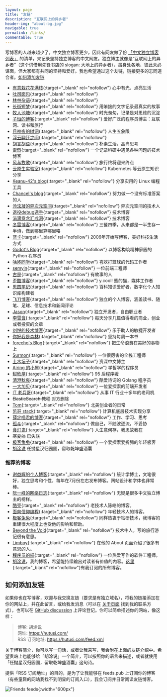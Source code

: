 ```yaml
---
layout: page
title: "友链"
description: "互联网上的异乡者"
header-img: "about-bg.jpg"
navigable: true
permalink: /links/
commentable: true
---
```


写博客的人越来越少了，中文独立博客更少，因此有网友做了份 [「中文独立博客列表」](https://github.com/timqian/chinese-independent-blogs) 的清单，来记录坚持独立博客的中文网友。独立博主就像是“互联网上的异乡者”（这个词借用先锋书店的 slogan: 大地上的异乡者），虽身处各地，彼此未必谋面，但大家都有共同的坚持和爱好。我也希望通过这个友链，链接更多的志同道合者。[如何添加友链](/links/#如何添加友链)

* [有意栽花花满枝](https://huangjia.site){:target="_blank" rel="nofollow"} 心中有光、点亮生活
* [吐司面包](https://toast.pub){:target="_blank" rel="nofollow"} 
* [林林杂语](https://www.xiaozonglin.cn/){:target="_blank" rel="nofollow"} 
* [长街短梦](https://wangyunzi.com/){:target="_blank" rel="nofollow"} 用笨拙的文字记录最真实的故事
* [牧人池塘](https://dba.kim){:target="_blank" rel="nofollow"} 时光匆匆，记录是对思维的沉淀
* [子恒的博客](https://chestnutheng.cn/){:target="_blank" rel="nofollow"} 爱好广泛的程序员博主：互联网、读书和旅行
* [月神夜的树洞](http://www.zounuo.cc/){:target="_blank" rel="nofollow"} 人生五象限
* [浮云翩迁之间](https://blognas.hwb0307.com){:target="_blank" rel="nofollow"} 
* [胡言胡语](https://eirms.com/){:target="_blank" rel="nofollow"} 朴素生活，高尚思考
* [雷烈](https://leilie.top){:target="_blank" rel="nofollow"} 一个记录科研中遇见各种问题的技术博客
* [风与牧歌](https://blog.besscroft.com){:target="_blank" rel="nofollow"} 旅行终将迎来终点
* [云原生实验室](https://icloudnative.io){:target="_blank" rel="nofollow"} Kubernetes 等云原生知识分享
* [Keanu-42's blog](https://keanu-42.cn/){:target="_blank" rel="nofollow"} 分享实用的 Linux 编程工具
* [Chancel's blog](https://www.chancel.me){:target="_blank" rel="nofollow"} 努力做一个没有标准答案的人
* [泠泫凝的异次元空间](https://lxnchan.cn){:target="_blank" rel="nofollow"} 异次元空间的技术人
* [退役debug选手](http://www.debuglive.cn/){:target="_blank" rel="nofollow"} 技术博客
* [涓滴意念汇成河](http://www.zahui.top/){:target="_blank" rel="nofollow"} 技术博客
* [冬雷博客](https://www.idonglei.com/){:target="_blank" rel="nofollow"} 三餐四季，从来都是一半生存一半诗，做到哪里算哪里咯
* [蓝卡](https://www.lanka.cn){:target="_blank" rel="nofollow"} 2006年开始写博客，美好科技生活方式
* [Godot's Blog](https://iamgodot.com/){:target="_blank" rel="nofollow"} 以博客构筑精神家园的 Python 程序员
* [咕咚同学](http://gudong.site){:target="_blank" rel="nofollow"} 喜欢打篮球的代码工作者
* [semyin](https://semyin.com){:target="_blank" rel="nofollow"} 一位前端工程师
* [古是](https://adminsun.com/){:target="_blank" rel="nofollow"} 有故事的人
* [歪酷博客](https://y.cool/){:target="_blank" rel="nofollow"} y.cool! 熊的猫，媒体工作者
* [思圆笔记](https://hintsnet.com/pimgeek/){:target="_blank" rel="nofollow"} 百科知识爱好者，数字化个人知识库构建者
* [飞刀博客](https://www.feidaoboke.com/){:target="_blank" rel="nofollow"} 独立的个人博客，涵盖读书、随笔、足球、信息技术和新闻评论
* [Jason](https://atjason.com/){:target="_blank" rel="nofollow"} 独立开发者，自由职业者
* [李雪含](https://dajiayouxuan.com/){:target="_blank" rel="nofollow"} 每天分享几篇值得看的商业，创业或者投资的文章
* [刘悦的技术博客](https://v3u.cn){:target="_blank" rel="nofollow"} 乐于助人的敏捷开发者
* [你好我是森林](https://chensenlin.cn){:target="_blank" rel="nofollow"} 坚持每周一本书
* [forecho's Blog](https://blog.forecho.com){:target="_blank" rel="nofollow"} 把生命浪费在美好的事物上
* [Surmon](https://surmon.me){:target="_blank" rel="nofollow"} 一位很厉害的全栈工程师
* [土木坛子](https://tumutanzi.com/){:target="_blank" rel="nofollow"} 资深中文博主
* [Airing 的小屋](https://me.ursb.me){:target="_blank" rel="nofollow"} 学哲学的程序员
* [甜欣屋](https://tcxx.info/){:target="_blank" rel="nofollow"} 95 后程序媛
* [清澄秋爽](https://dashen.tech/){:target="_blank" rel="nofollow"} 酷爱诗词的 Golang 程序员
* [一大加贝](https://www.yidajiabei.xyz/){:target="_blank" rel="nofollow"} 一位爱探索的前端开发者
* [IT 老兵哥](http://www.itlaobingge.com/){:target="_blank" rel="nofollow"} 从事 IT 行业十多年的老司机
* ~~ElasticSearch 教程~~ 对方删除
* [Tom](https://ie9.org/){:target="_blank" rel="nofollow"} 北美创业者的日常
* [凯哥 stack](https://kaige86.com/){:target="_blank" rel="nofollow"} 计算机底层技术实现分享
* [薛定喵君的博客](http://xuedingmiao.com){:target="_blank" rel="nofollow"} 工作、学习、思考
* [孤斗](http://d-d.design/){:target="_blank" rel="nofollow"} 做自己，不随波逐流，不妥协
* [食灯鬼](https://shidenggui.com/){:target="_blank" rel="nofollow"} 人生意何存，我思故我在
* ~~寒夏汢~~ 已失联
* [极客兔兔](https://geektutu.com/){:target="_blank" rel="nofollow"} 一个爱探索爱折腾的年轻极客
* [胡涂说](https://hutusi.com/) 任抛星汉归园圃，留取乾坤盛酒囊

### 推荐的博客

- [谢益辉的个人博客](https://yihui.org/){:target="_blank" rel="nofollow"} 统计学博士，文笔很好，独立思考和个性，每年在7月份左右发布博客。网站设计和字体也非常棒。
- [阮一峰的网络日志](http://www.ruanyifeng.com/blog/){:target="_blank" rel="nofollow"} 无疑是很多中文独立博主的榜样。
- [酷壳](https://coolshell.cn/){:target="_blank" rel="nofollow"} 老技术人陈皓的博客。
- [面向信仰编程](https://draveness.me/){:target="_blank" rel="nofollow"} 年轻技术人的博客。
- [极客兔兔](https://geektutu.com/){:target="_blank" rel="nofollow"} 同样热衷于钻研技术，我博客的重建很大程度上也受他的影响和帮助。
- [Beyond the Void](https://byvoid.com/){:target="_blank" rel="nofollow"} 技术牛人，写的旅行游记很有意思。
- [Limboy](https://limboy.me/){:target="_blank" rel="nofollow"} 在他的 About 页面介绍了很多有意思的人。
- [程序员的喵](https://catcoding.me/){:target="_blank" rel="nofollow"} 一位热爱写作的软件工程师。
- [胡涂说](https://hutusi.com/)，我的博客，希望能持续输出对读者有价值的内容。[这里](https://feeds.pub/hutusi){:target="_blank" rel="nofollow"}有我订阅的所有博客。

## 如何添加友链

如果你也在写博客，欢迎与我交换友链（要求是有独立域名），将我的链接添加在你的网站上，并在此留言，或给我发消息（可以在 [关于页面](/about/) 找到我的联系方式），也可以在 [GitHub discussion](https://github.com/hutusi/hutusi.github.com/discussions/118) 上评论登记。你可以简单描述你的网站，像这样：

> 博客: 胡涂说   
> 网址: https://hutusi.com/   
> RSS 订阅地址: https://hutusi.com/feed.xml   

关于博客简介，你可以写一句话，或者让我来写，我会附在上面的友链介绍中。希望贵站上也能够给「胡涂说」一个简介，可以按照你的语言来描述，或者就使用「任抛星汉归园圃，留取乾坤盛酒囊」这句诗。

提供「RSS 订阅地址」的目的，是为了让我能够在 feeds.pub 上订阅你的博客（有些童鞋的网站我找不到明显的订阅入口），我会订阅并日常阅读友链博客。

![Friends feeds]({{site.images_baseurl}}/site/friends-feeds.png){:width="600px"}
